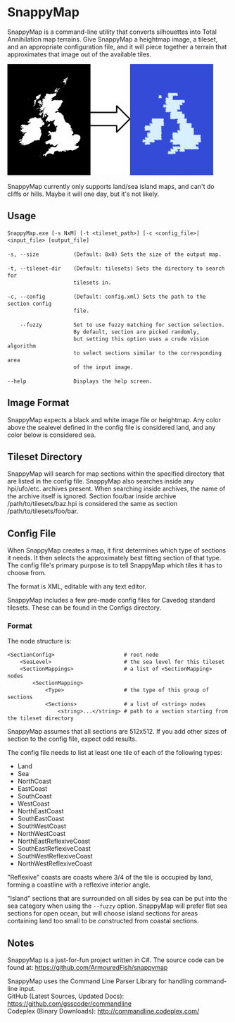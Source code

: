 # SnappyMap

SnappyMap is a command-line utility that converts silhouettes
into Total Annihilation map terrains.
Give SnappyMap a heightmap image, a tileset,
and an appropriate configuration file,
and it will piece together a terrain that approximates that image
out of the available tiles.

![example input and output](example.png?raw=true)

SnappyMap currently only supports land/sea island maps,
and can't do cliffs or hills.
Maybe it will one day, but it's not likely.

## Usage

    SnappyMap.exe [-s NxM] [-t <tileset_path>] [-c <config_file>] <input_file> [output_file]

    -s, --size           (Default: 8x8) Sets the size of the output map.

    -t, --tileset-dir    (Default: tilesets) Sets the directory to search for
                         tilesets in.

    -c, --config         (Default: config.xml) Sets the path to the section config
                         file.

        --fuzzy          Set to use fuzzy matching for section selection.
                         By default, section are picked randomly,
                         but setting this option uses a crude vision algorithm
                         to select sections similar to the corresponding area
                         of the input image.

    --help               Displays the help screen.

## Image Format

SnappyMap expects a black and white image file or heightmap.
Any color above the sealevel defined in the config file is considered land,
and any color below is considered sea.

## Tileset Directory

SnappyMap will search for map sections within the specified directory
that are listed in the config file.
SnappyMap also searches inside any hpi/ufo/etc. archives present.
When searching inside archives, the name of the archive itself is ignored.
Section foo/bar inside archive /path/to/tilesets/baz.hpi
is considered the same as section /path/to/tilesets/foo/bar.

## Config File

When SnappyMap creates a map,
it first determines which type of sections it needs.
It then selects the approximately best fitting section of that type.
The config file's primary purpose is to tell SnappyMap
which tiles it has to choose from.

The format is XML, editable with any text editor.

SnappyMap includes a few pre-made config files for Cavedog standard tilesets.
These can be found in the Configs directory.

### Format

The node structure is:

    <SectionConfig>                      # root node
        <SeaLevel>                       # the sea level for this tileset
        <SectionMappings>                # a list of <SectionMapping> nodes
            <SectionMapping>
                <Type>                   # the type of this group of sections
                <Sections>               # a list of <string> nodes
                    <string>...</string> # path to a section starting from the tileset directory

SnappyMap assumes that all sections are 512x512.
If you add other sizes of section to the config file, expect odd results.

The config file needs to list at least one tile of each of the following types:

* Land
* Sea
* NorthCoast
* EastCoast
* SouthCoast
* WestCoast
* NorthEastCoast
* SouthEastCoast
* SouthWestCoast
* NorthWestCoast
* NorthEastReflexiveCoast
* SouthEastReflexiveCoast
* SouthWestReflexiveCoast
* NorthWestReflexiveCoast

"Reflexive" coasts are coasts where 3/4 of the tile is occupied by land,
forming a coastline with a reflexive interior angle.

"Island" sections that are surrounded on all sides by sea
can be put into the sea category when using the `--fuzzy` option.
SnappyMap will prefer flat sea sections for open ocean,
but will choose island sections for areas containing land too small
to be constructed from coastal sections.

## Notes

SnappyMap is a just-for-fun project written in C#.
The source code can be found at:
https://github.com/ArmouredFish/snappymap

SnappyMap uses the Command Line Parser Library for handling command-line input.  
GitHub (Latest Sources, Updated Docs): https://github.com/gsscoder/commandline  
Codeplex (Binary Downloads): http://commandline.codeplex.com/
